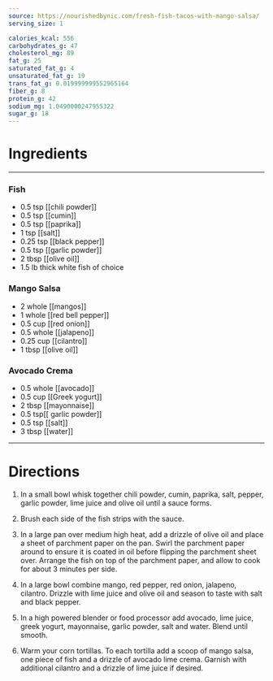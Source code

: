 ```yaml
---
source: https://nourishedbynic.com/fresh-fish-tacos-with-mango-salsa/
serving_size: 1

calories_kcal: 556
carbohydrates_g: 47
cholesterol_mg: 89
fat_g: 25
saturated_fat_g: 4
unsaturated_fat_g: 19
trans_fat_g: 0.019999999552965164
fiber_g: 8
protein_g: 42
sodium_mg: 1.0490000247955322
sugar_g: 18
---
```

# Ingredients
---
### Fish
- 0.5 tsp [[chili powder]]
- 0.5 tsp [[cumin]]
- 0.5 tsp [[paprika]]
- 1 tsp [[salt]]
- 0.25 tsp [[black pepper]]
- 0.5 tsp [[garlic powder]]
- 2 tbsp [[olive oil]]
- 1.5 lb thick white fish of choice
### Mango Salsa
- 2 whole [[mangos]]
- 1 whole [[red bell pepper]]
- 0.5 cup [[red onion]]
- 0.5 whole [[jalapeno]]
- 0.25 cup [[cilantro]]
- 1 tbsp [[olive oil]]
### Avocado Crema
- 0.5 whole [[avocado]]
- 0.5 cup [[Greek yogurt]]
- 2 tbsp [[mayonnaise]]
- 0.5 tsp[[ garlic powder]]
- 0.5 tsp [[salt]]
- 3 tbsp [[water]]
---

# Directions
1. In a small bowl whisk together chili powder, cumin, paprika, salt, pepper, garlic powder, lime juice and olive oil until a sauce forms.

2. Brush each side of the fish strips with the sauce.

3. In a large pan over medium high heat, add a drizzle of olive oil and place a sheet of parchment paper on the pan. Swirl the parchment paper around to ensure it is coated in oil  before flipping the parchment sheet over. Arrange the fish on top of the parchment paper, and allow to cook for about 3 minutes per side.

4. In a large bowl combine mango, red pepper, red onion, jalapeno, cilantro. Drizzle with lime juice and olive oil and season to taste with salt and black pepper.

5. In a high powered blender or food processor add avocado, lime juice, greek yogurt, mayonnaise, garlic powder, salt and water. Blend until smooth.

6. Warm your corn tortillas. To each tortilla add a scoop of mango salsa, one piece of fish and a drizzle of avocado lime crema. Garnish with additional cilantro and a drizzle of lime juice if desired.

